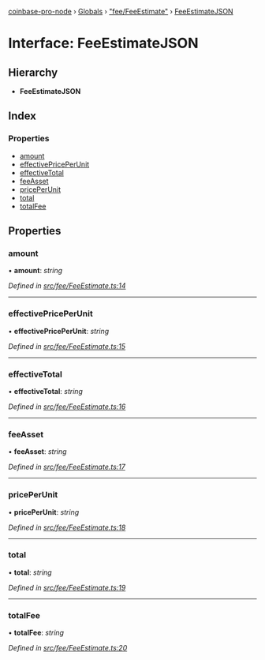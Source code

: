 [coinbase-pro-node](../README.md) › [Globals](../globals.md) › ["fee/FeeEstimate"](../modules/_fee_feeestimate_.md) › [FeeEstimateJSON](_fee_feeestimate_.feeestimatejson.md)

# Interface: FeeEstimateJSON

## Hierarchy

- **FeeEstimateJSON**

## Index

### Properties

- [amount](_fee_feeestimate_.feeestimatejson.md#amount)
- [effectivePricePerUnit](_fee_feeestimate_.feeestimatejson.md#effectivepriceperunit)
- [effectiveTotal](_fee_feeestimate_.feeestimatejson.md#effectivetotal)
- [feeAsset](_fee_feeestimate_.feeestimatejson.md#feeasset)
- [pricePerUnit](_fee_feeestimate_.feeestimatejson.md#priceperunit)
- [total](_fee_feeestimate_.feeestimatejson.md#total)
- [totalFee](_fee_feeestimate_.feeestimatejson.md#totalfee)

## Properties

### amount

• **amount**: _string_

_Defined in [src/fee/FeeEstimate.ts:14](https://github.com/bennyn/coinbase-pro-node/blob/7d89521/src/fee/FeeEstimate.ts#L14)_

---

### effectivePricePerUnit

• **effectivePricePerUnit**: _string_

_Defined in [src/fee/FeeEstimate.ts:15](https://github.com/bennyn/coinbase-pro-node/blob/7d89521/src/fee/FeeEstimate.ts#L15)_

---

### effectiveTotal

• **effectiveTotal**: _string_

_Defined in [src/fee/FeeEstimate.ts:16](https://github.com/bennyn/coinbase-pro-node/blob/7d89521/src/fee/FeeEstimate.ts#L16)_

---

### feeAsset

• **feeAsset**: _string_

_Defined in [src/fee/FeeEstimate.ts:17](https://github.com/bennyn/coinbase-pro-node/blob/7d89521/src/fee/FeeEstimate.ts#L17)_

---

### pricePerUnit

• **pricePerUnit**: _string_

_Defined in [src/fee/FeeEstimate.ts:18](https://github.com/bennyn/coinbase-pro-node/blob/7d89521/src/fee/FeeEstimate.ts#L18)_

---

### total

• **total**: _string_

_Defined in [src/fee/FeeEstimate.ts:19](https://github.com/bennyn/coinbase-pro-node/blob/7d89521/src/fee/FeeEstimate.ts#L19)_

---

### totalFee

• **totalFee**: _string_

_Defined in [src/fee/FeeEstimate.ts:20](https://github.com/bennyn/coinbase-pro-node/blob/7d89521/src/fee/FeeEstimate.ts#L20)_
